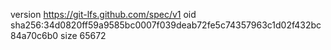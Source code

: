 version https://git-lfs.github.com/spec/v1
oid sha256:34d0820ff59a9585bc0007f039deab72fe5c74357963c1d02f432bc84a70c6b0
size 65672
